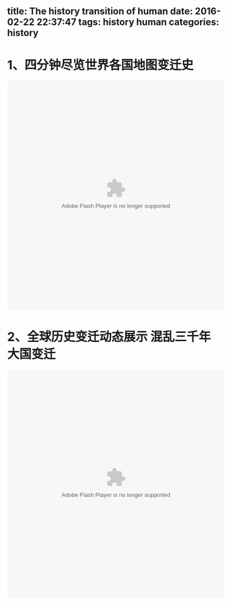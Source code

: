 title: The history transition of human
date: 2016-02-22 22:37:47
tags: 
 history
 human
categories:
 history
---


# 1、四分钟尽览世界各国地图变迁史
<embed wmode="window" flashvars="vid=u0155c4a7w8&amp;duration=253&amp;cid=blqw3ozm7fo096m&amp;tpid=27&amp;showend=1&amp;showcfg=1&amp;searchbar=1&amp;shownext=1&amp;list=2&amp;autoplay=1&amp;outhost=http%3A%2F%2Fv.qq.com%2Fcover%2Fb%2Fblqw3ozm7fo096m.html%3Fvid%3Du0155c4a7w8&amp;openbc=1&amp;fakefull=1&amp;bullet=1&amp;bulletid=&amp;title=%E9%9C%87%E6%92%BC%E8%A7%86%E8%A7%89%EF%BC%81%E5%9B%9B%E5%88%86%E9%92%9F%E5%B0%BD%E8%A7%88%E4%B8%96%E7%95%8C%E5%90%84%E5%9B%BD%E5%9C%B0%E5%9B%BE%E5%8F%98%E8%BF%81%E5%8F%B2" src="http://imgcache.qq.com/tencentvideo_v1/player/TencentPlayer.swf?max_age=86400&amp;v=20151010" quality="high" name="tenvideo_flash_player_1456151610454" id="tenvideo_flash_player_1456151610454" bgcolor="#000000" width="650px" height="530px" align="middle" allowscriptaccess="always" allowfullscreen="true" type="application/x-shockwave-flash" pluginspage="http://get.adobe.com/cn/flashplayer/" style="width: 100%; height: 530px;">
<!--more-->

# 2、全球历史变迁动态展示 混乱三千年 大国变迁
<embed wmode="window" flashvars="vid=y01795jzonj&amp;tpid=27&amp;showend=1&amp;showcfg=1&amp;searchbar=1&amp;shownext=1&amp;list=2&amp;autoplay=1&amp;ptag=%7Csearch.zhonghe.datu&amp;outhost=http%3A%2F%2Fv.qq.com%2Fpage%2Fy%2F0%2Fj%2Fy01795jzonj.html&amp;refer=http%3A%2F%2Fv.qq.com%2Fsearch.html%3Fpagetype%3D3%26stj2%3Dsearch.search%26stag%3Dtxt.index%26ms_key%3D%25E5%258E%2586%25E5%258F%25B2%25E5%258F%2598%25E8%25BF%2581&amp;openbc=0&amp;fakefull=1&amp;bullet=1&amp;bulletid=&amp;title=%E5%85%A8%E7%90%83%E5%8E%86%E5%8F%B2%E5%8F%98%E8%BF%81%E5%8A%A8%E6%80%81%E5%B1%95%E7%A4%BA%20%E6%B7%B7%E4%B9%B1%E4%B8%89%E5%8D%83%E5%B9%B4%20%E5%A4%A7%E5%9B%BD%E5%8F%98%E8%BF%81" src="http://imgcache.qq.com/tencentvideo_v1/player/TencentPlayer.swf?max_age=86400&amp;v=20140714" quality="high" name="tenvideo_flash_player_1456151577098" id="tenvideo_flash_player_1456151577098" bgcolor="#000000" width="650px" height="530px" align="middle" allowscriptaccess="always" allowfullscreen="true" type="application/x-shockwave-flash" pluginspage="http://get.adobe.com/cn/flashplayer/" style="width: 100%; height: 530px;">



